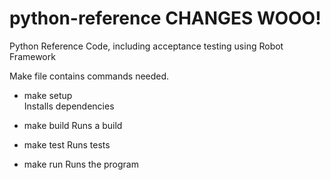 # python-reference CHANGES WOOO!
Python Reference Code, including acceptance testing using Robot Framework

Make file contains commands needed.
* make setup  
Installs dependencies

* make build
Runs a build

* make test
Runs tests

* make run
Runs the program